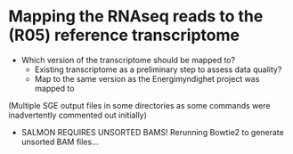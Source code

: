 # Mapping the RNAseq reads to the (R05) reference transcriptome

* Which version of the transcriptome should be mapped to?
  * Existing transcriptome as a preliminary step to assess data quality?
  * Map to the same version as the Energimyndighet project was mapped to

(Multiple SGE output files in some directories as some commands were inadvertently commented out initially)
* SALMON REQUIRES UNSORTED BAMS! Rerunning Bowtie2 to generate unsorted BAM files...
